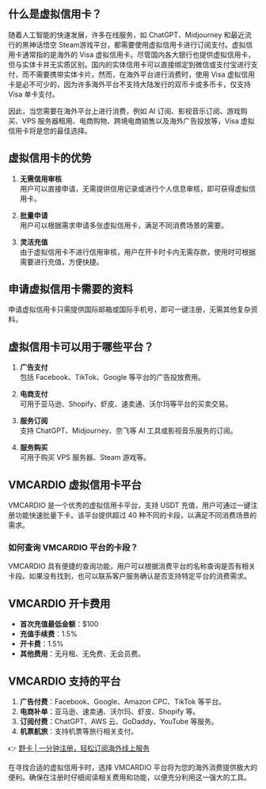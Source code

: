 ## 什么是虚拟信用卡？

随着人工智能的快速发展，许多在线服务，如 ChatGPT、Midjourney 和最近流行的黑神话悟空 Steam游戏平台，都需要使用虚拟信用卡进行订阅支付。虚拟信用卡通常指的是海外的 Visa 虚拟信用卡。尽管国内各大银行也提供虚拟信用卡，但与实体卡并无实质区别。国内的实体信用卡可以直接绑定到微信或支付宝进行支付，而不需要携带实体卡片。然而，在海外平台进行消费时，使用 Visa 虚拟信用卡是必不可少的，因为许多海外平台不支持大陆发行的双币卡或多币卡，仅支持 Visa 单卡支付。

因此，当您需要在海外平台上进行消费，例如 AI 订阅、影视音乐订阅、游戏购买、VPS 服务器租用、电商购物、跨境电商销售以及海外广告投放等，Visa 虚拟信用卡将是您的最佳选择。

## 虚拟信用卡的优势

1. **无需信用审核**  
   用户可以直接申请，无需提供信用记录或进行个人信息审核，即可获得虚拟信用卡。

2. **批量申请**  
   用户可以根据需求申请多张虚拟信用卡，满足不同消费场景的需要。

3. **灵活充值**  
   由于虚拟信用卡不进行信用审核，用户在开卡时卡内无需存款，使用时可根据需要进行充值，方便快捷。

## 申请虚拟信用卡需要的资料

申请虚拟信用卡只需提供国际邮箱或国际手机号，即可一键注册，无需其他复杂资料。

## 虚拟信用卡可以用于哪些平台？

1. **广告支付**  
   包括 Facebook、TikTok、Google 等平台的广告投放费用。

2. **电商支付**  
   可用于亚马逊、Shopify、虾皮、速卖通、沃尔玛等平台的买卖交易。

3. **服务订阅**  
   支持 ChatGPT、Midjourney、奈飞等 AI 工具或影视音乐服务的订阅。

4. **服务购买**  
   可用于购买 VPS 服务器、Steam 游戏等。

## VMCARDIO 虚拟信用卡平台

VMCARDIO 是一个优秀的虚拟信用卡平台，支持 USDT 充值，用户可通过一键注册功能快速批量下卡。该平台提供超过 40 种不同的卡段，以满足不同消费场景的需求。

### 如何查询 VMCARDIO 平台的卡段？

VMCARDIO 具有便捷的查询功能，用户可以根据消费平台的名称查询是否有相关卡段。如果没有找到，也可以联系客户服务确认是否支持特定平台的消费需求。

## VMCARDIO 开卡费用

- **首次充值最低金额**：$100
- **充值手续费**：1.5%
- **开卡费**：1.5%
- **其他费用**：无月租、无免费、无会员费。

## VMCARDIO 支持的平台

1. **广告付费**：Facebook、Google、Amazon CPC、TikTok 等平台。
2. **电商补单**：亚马逊、速卖通、沃尔玛、虾皮、Shopify 等。
3. **订阅付费**：ChatGPT、AWS 云、GoDaddy、YouTube 等服务。
4. **机票航旅**：支持机票等旅行相关支付。

👉 [野卡 | 一分钟注册，轻松订阅海外线上服务](https://bit.ly/bewildcard)

在寻找合适的虚拟信用卡时，选择 VMCARDIO 平台将为您的海外消费提供极大的便利。确保在注册时仔细阅读相关费用和功能，以便充分利用这一强大的工具。